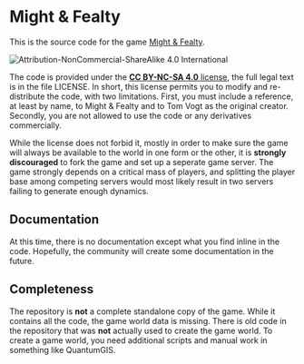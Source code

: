 Might & Fealty
==============

This is the source code for the game [Might & Fealty](http://mightandfealty.com).

![Attribution-NonCommercial-ShareAlike 4.0 International](https://i.creativecommons.org/l/by-nc-sa/4.0/88x31.png)

The code is provided under the [**CC BY-NC-SA 4.0** license](http://creativecommons.org/licenses/by-nc-sa/4.0/), the full legal text is in the file LICENSE.
In short, this license permits you to modify and re-distribute the code, with two limitations. First, you must include a reference, at least by name, to Might & Fealty and to Tom Vogt as the original creator. Secondly, you are not allowed to use the code or any derivatives commercially.

While the license does not forbid it, mostly in order to make sure the game will always be available to the world in one form or the other, it is **strongly discouraged** to fork the game and set up a seperate game server. The game strongly depends on a critical mass of players, and splitting the player base among competing servers would most likely result in two servers failing to generate enough dynamics.


Documentation
-------------

At this time, there is no documentation except what you find inline in the code. Hopefully, the community will create some documentation in the future.


Completeness
------------

The repository is **not** a complete standalone copy of the game. While it contains all the code, the game world data is missing. There is old code in the repository that was **not** actually used to create the game world. To create a game world, you need additional scripts and manual work in something like QuantumGIS.

